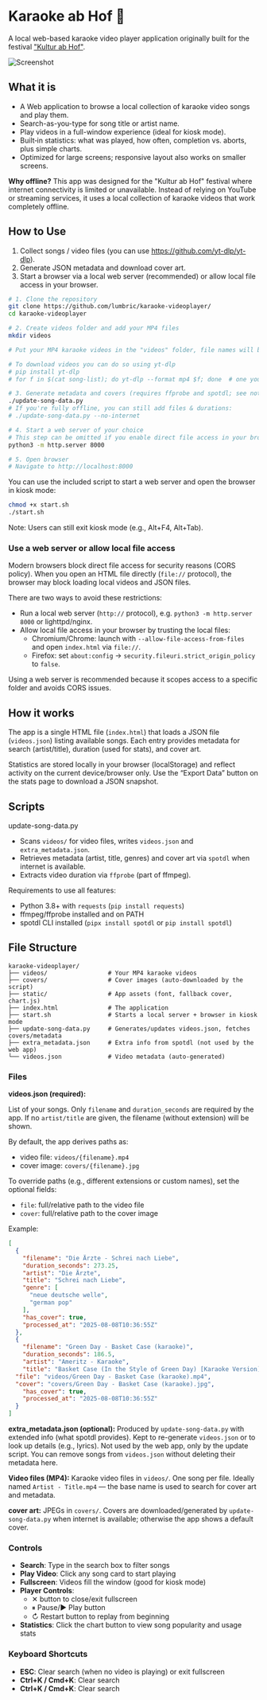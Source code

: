 # Karaoke ab Hof 🎤

A local web-based karaoke video player application originally built for the festival ["Kultur ab Hof"](https://kulturabhof.at/).

![Screenshot](screenshot.png)

## What it is

- A Web application to browse a local collection of karaoke video songs and play them.
- Search-as-you-type for song title or artist name.
- Play videos in a full-window experience (ideal for kiosk mode).
- Built‑in statistics: what was played, how often, completion vs. aborts, plus simple charts.
- Optimized for large screens; responsive layout also works on smaller screens.

**Why offline?** This app was designed for the "Kultur ab Hof" festival where internet connectivity is limited or unavailable. Instead of relying on YouTube or streaming services, it uses a local collection of karaoke videos that work completely offline.

## How to Use

1. Collect songs / video files (you can use https://github.com/yt-dlp/yt-dlp).
2. Generate JSON metadata and download cover art.
3. Start a browser via a local web server (recommended) or allow local file access in your browser.

```bash
# 1. Clone the repository
git clone https://github.com/lumbric/karaoke-videoplayer/
cd karaoke-videoplayer

# 2. Create videos folder and add your MP4 files
mkdir videos

# Put your MP4 karaoke videos in the "videos" folder, file names will be used for metadata search queries

# To download videos you can do so using yt-dlp
# pip install yt-dlp
# for f in $(cat song-list); do yt-dlp --format mp4 $f; done  # one youtube link per line in the file "song-list"

# 3. Generate metadata and covers (requires ffprobe and spotdl; see notes below)
./update-song-data.py  
# If you're fully offline, you can still add files & durations:
# ./update-song-data.py --no-internet

# 4. Start a web server of your choice
# This step can be omitted if you enable direct file access in your browser (see below).
python3 -m http.server 8000

# 5. Open browser
# Navigate to http://localhost:8000
```

You can use the included script to start a web server and open the browser in kiosk mode:

```bash
chmod +x start.sh
./start.sh
```

Note: Users can still exit kiosk mode (e.g., Alt+F4, Alt+Tab).


### Use a web server or allow local file access

Modern browsers block direct file access for security reasons (CORS policy). When you open an HTML file directly (`file://` protocol), the browser may block loading local videos and JSON files.

There are two ways to avoid these restrictions:

- Run a local web server (`http://` protocol), e.g. `python3 -m http.server 8000` or lighttpd/nginx.
- Allow local file access in your browser by trusting the local files:
    - Chromium/Chrome: launch with `--allow-file-access-from-files` and open `index.html` via `file://`.
    - Firefox: set `about:config` → `security.fileuri.strict_origin_policy` to `false`.

Using a web server is recommended because it scopes access to a specific folder and avoids CORS issues.


## How it works

The app is a single HTML file (`index.html`) that loads a JSON file (`videos.json`) listing available songs. Each entry provides metadata for search (artist/title), duration (used for stats), and cover art.

Statistics are stored locally in your browser (localStorage) and reflect activity on the current device/browser only. Use the “Export Data” button on the stats page to download a JSON snapshot.

## Scripts

update-song-data.py

- Scans `videos/` for video files, writes `videos.json` and `extra_metadata.json`.
- Retrieves metadata (artist, title, genres) and cover art via `spotdl` when internet is available.
- Extracts video duration via `ffprobe` (part of ffmpeg).

Requirements to use all features:
- Python 3.8+ with `requests` (`pip install requests`)
- ffmpeg/ffprobe installed and on PATH
- spotdl CLI installed (`pipx install spotdl` or `pip install spotdl`)

## File Structure

```
karaoke-videoplayer/
├── videos/                 # Your MP4 karaoke videos
├── covers/                 # Cover images (auto-downloaded by the script)
├── static/                 # App assets (font, fallback cover, chart.js)
├── index.html              # The application
├── start.sh                # Starts a local server + browser in kiosk mode
├── update-song-data.py     # Generates/updates videos.json, fetches covers/metadata
├── extra_metadata.json     # Extra info from spotdl (not used by the web app)
└── videos.json             # Video metadata (auto-generated)
```

### Files

**videos.json (required):**

List of your songs. Only `filename` and `duration_seconds` are required by the app. If no `artist/title` are given, the filename (without extension) will be shown.

By default, the app derives paths as:
  - video file: `videos/{filename}.mp4`
  - cover image: `covers/{filename}.jpg`

To override paths (e.g., different extensions or custom names), set the optional fields:
  - `file`: full/relative path to the video file
  - `cover`: full/relative path to the cover image

Example:

```json
[
  {
    "filename": "Die Ärzte - Schrei nach Liebe",
    "duration_seconds": 273.25,
    "artist": "Die Ärzte",
    "title": "Schrei nach Liebe",
    "genre": [
      "neue deutsche welle",
      "german pop"
    ],
    "has_cover": true,
    "processed_at": "2025-08-08T10:36:55Z"
  },
  {
    "filename": "Green Day - Basket Case (karaoke)",
    "duration_seconds": 186.5,
    "artist": "Ameritz - Karaoke",
    "title": "Basket Case (In the Style of Green Day) [Karaoke Version]",
  "file": "videos/Green Day - Basket Case (karaoke).mp4",
  "cover": "covers/Green Day - Basket Case (karaoke).jpg",
    "has_cover": true,
    "processed_at": "2025-08-08T10:36:55Z"
  }
]
  ```

**extra_metadata.json (optional):**
Produced by `update-song-data.py` with extended info (what spotdl provides). Kept to re-generate `videos.json` or to look up details (e.g., lyrics). Not used by the web app, only by the update script. You can remove songs from `videos.json` without deleting their metadata here.

**Video files (MP4):**
Karaoke video files in `videos/`. One song per file. Ideally named `Artist - Title.mp4` — the base name is used to search for cover art and metadata.

**cover art:**
JPEGs in `covers/`. Covers are downloaded/generated by `update-song-data.py` when internet is available; otherwise the app shows a default cover.


### Controls
- **Search**: Type in the search box to filter songs
- **Play Video**: Click any song card to start playing
- **Fullscreen**: Videos fill the window (good for kiosk mode)
- **Player Controls**: 
  - ✕ button to close/exit fullscreen
  - ⏸ Pause/▶ Play button
  - ↻ Restart button to replay from beginning
- **Statistics**: Click the chart button to view song popularity and usage stats

### Keyboard Shortcuts
- **ESC**: Clear search (when no video is playing) or exit fullscreen
- **Ctrl+K / Cmd+K**: Clear search
- **Ctrl+K / Cmd+K**: Clear search